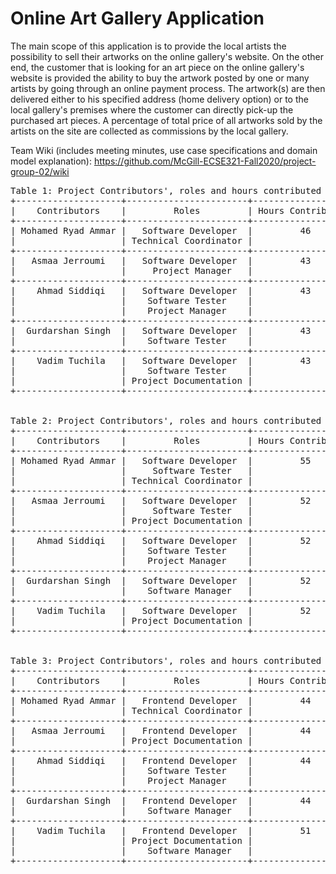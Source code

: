 # Online Art Gallery Application

The main scope of this application is to provide the local artists the possibility to sell their artworks on the online gallery's website. On the other end, the customer that is looking for an art piece on the online gallery's website is provided the ability to buy the artwork posted by one or many artists by going through an online payment process. The artwork(s) are then delivered either to his specified address (home delivery option) or to the local gallery's premises where the customer can directly pick-up the purchased art pieces. A percentage of total price of all artworks sold by the artists on the site are collected as commissions by the local gallery.

Team Wiki (includes meeting minutes, use case specifications and domain model explanation):
https://github.com/McGill-ECSE321-Fall2020/project-group-02/wiki

<pre>
Table 1: Project Contributors', roles and hours contributed for the Deliverable 1 (see the table in Raw format)
+--------------------+-----------------------+-------------------+
|    Contributors    |         Roles         | Hours Contributed |
+--------------------+-----------------------+-------------------+
| Mohamed Ryad Ammar |   Software Developer  |         46        |
|                    | Technical Coordinator |                   |
+--------------------+-----------------------+-------------------+
|   Asmaa Jerroumi   |   Software Developer  |         43        |
|                    |     Project Manager   |                   |
+--------------------+-----------------------+-------------------+
|    Ahmad Siddiqi   |   Software Developer  |         43        |
|                    |    Software Tester    |                   |
|                    |    Project Manager    |                   |
+--------------------+-----------------------+-------------------+
|  Gurdarshan Singh  |   Software Developer  |         43        |
|                    |    Software Tester    |                   |
+--------------------+-----------------------+-------------------+
|    Vadim Tuchila   |   Software Developer  |         43        |
|                    |    Software Tester    |                   |
|                    | Project Documentation |                   |
+--------------------+-----------------------+-------------------+


Table 2: Project Contributors', roles and hours contributed for the Deliverable 2 (see the table in Raw format)
+--------------------+-----------------------+-------------------+
|    Contributors    |         Roles         | Hours Contributed |
+--------------------+-----------------------+-------------------+
| Mohamed Ryad Ammar |   Software Developer  |         55        |
|                    |     Software Tester   |                   |
|                    | Technical Coordinator |                   |
+--------------------+-----------------------+-------------------+
|   Asmaa Jerroumi   |   Software Developer  |         52        |
|                    |     Software Tester   |                   |
|                    | Project Documentation |                   |
+--------------------+-----------------------+-------------------+
|    Ahmad Siddiqi   |   Software Developer  |         52        |
|                    |    Software Tester    |                   |
|                    |    Project Manager    |                   |
+--------------------+-----------------------+-------------------+
|  Gurdarshan Singh  |   Software Developer  |         52        |
|                    |    Software Manager   |                   |
+--------------------+-----------------------+-------------------+
|    Vadim Tuchila   |   Software Developer  |         52        |
|                    | Project Documentation |                   |
+--------------------+-----------------------+-------------------+


Table 3: Project Contributors', roles and hours contributed for the Deliverable 2 (see the table in Raw format)
+--------------------+-----------------------+-------------------+
|    Contributors    |         Roles         | Hours Contributed |
+--------------------+-----------------------+-------------------+
| Mohamed Ryad Ammar |   Frontend Developer  |         44        |
|                    | Technical Coordinator |                   |
+--------------------+-----------------------+-------------------+
|   Asmaa Jerroumi   |   Frontend Developer  |         44        |
|                    | Project Documentation |                   |
+--------------------+-----------------------+-------------------+
|    Ahmad Siddiqi   |   Frontend Developer  |         44        |
|                    |    Software Tester    |                   |
|                    |    Project Manager    |                   |
+--------------------+-----------------------+-------------------+
|  Gurdarshan Singh  |   Frontend Developer  |         44        |
|                    |    Software Manager   |                   |
+--------------------+-----------------------+-------------------+
|    Vadim Tuchila   |   Frontend Developer  |         51        |
|                    | Project Documentation |                   |
|                    |    Software Manager   |                   |
+--------------------+-----------------------+-------------------+

<pre>

